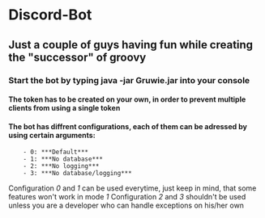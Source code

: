 # Discord-Bot

## Just a couple of guys having fun while creating the "successor" of groovy

### Start the bot by typing **java -jar Gruwie.jar <token> <configuration>** into your console

#### The token has to be created **on your own**, in order to prevent multiple clients from using a single token

#### The bot has diffrent configurations, each of them can be adressed by using certain arguments:

		- 0: ***Default*** 
		- 1: ***No database***
		- 2: ***No logging***
		- 3: ***No database/logging***
		
Configuration *0* and *1* can be used everytime, just keep in mind, that some features won't work in mode *1*
Configuration *2* and *3* shouldn't be used unless you are a developer who can handle exceptions on his/her own